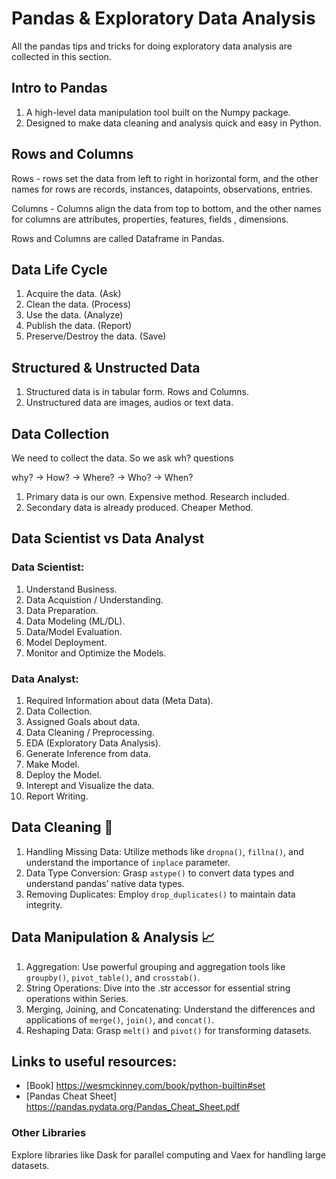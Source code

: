 # Pandas & Exploratory Data Analysis

All the pandas tips and tricks for doing exploratory data analysis are collected in this section. 

## Intro to Pandas
1. A high-level data manipulation tool built on the Numpy package.
2. Designed to make data cleaning and analysis quick and easy in Python.

## Rows and Columns
Rows - rows set the data from left to right in horizontal form, and the other names for rows are records, instances, datapoints, observations, entries.

Columns - Columns align the data from top to bottom, and the other names for columns are attributes, properties, features, fields , dimensions.

Rows and Columns are called Dataframe in Pandas.

## Data Life Cycle
1. Acquire the data. (Ask)
2. Clean the data. (Process)
3. Use the data. (Analyze)
4. Publish the data. (Report)
5. Preserve/Destroy the data. (Save)

## Structured & Unstructed Data
1. Structured data is in tabular form. Rows and Columns.
2. Unstructured data are images, audios or text data.

## Data Collection
We need to collect the data. So we ask wh? questions

why? -> How? -> Where? -> Who? -> When?

1. Primary data is our own. Expensive method. Research included.
2. Secondary data is already produced. Cheaper Method.

## Data Scientist vs Data Analyst
### Data Scientist:
1. Understand Business.
2. Data Acquistion / Understanding.
3. Data Preparation.
4. Data Modeling (ML/DL).
5. Data/Model Evaluation.
6. Model Deployment.
7. Monitor and Optimize the Models.

### Data Analyst:
1. Required Information about data (Meta Data).
2. Data Collection.
3. Assigned Goals about data.
4. Data Cleaning / Preprocessing.
5. EDA (Exploratory Data Analysis).
6. Generate Inference from data.
7. Make Model.
8. Deploy the Model.
9. Interept and Visualize the data.
10. Report Writing.

## Data Cleaning 🧹
1. Handling Missing Data: Utilize methods like `dropna()`, `fillna()`, and understand the importance of `inplace` parameter.
2. Data Type Conversion: Grasp `astype()` to convert data types and understand pandas’ native data types.
3. Removing Duplicates: Employ `drop_duplicates()` to maintain data integrity.

## Data Manipulation & Analysis 📈
1. Aggregation: Use powerful grouping and aggregation tools like `groupby()`, `pivot_table()`, and `crosstab()`.
2. String Operations: Dive into the .str accessor for essential string operations within Series.
3. Merging, Joining, and Concatenating: Understand the differences and applications of `merge()`, `join()`, and `concat()`.
4. Reshaping Data: Grasp `melt()` and `pivot()` for transforming datasets.


## Links to useful resources: 
- [Book] https://wesmckinney.com/book/python-builtin#set
- [Pandas Cheat Sheet] https://pandas.pydata.org/Pandas_Cheat_Sheet.pdf 


### Other Libraries 
Explore libraries like Dask for parallel computing and Vaex for handling large datasets.